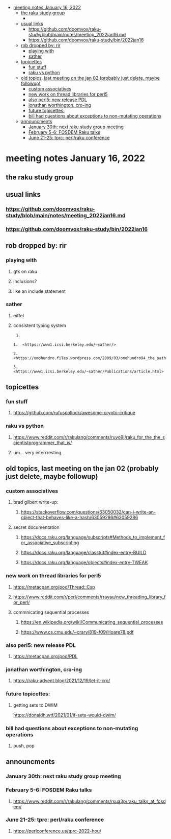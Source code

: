 - [meeting notes January 16, 2022](#orgdafcafd)
  - [the raku study group](#org015a920)
    - [<stupid raku pun>](#org740f27b)
  - [usual links](#org2e9d2f3)
    - [<https://github.com/doomvox/raku-study/blob/main/notes/meeting_2022jan16.md>](#orgcdc408d)
    - [<https://github.com/doomvox/raku-study/bin/2022jan16>](#org25c71d0)
  - [rob dropped by: rir](#org36c21ea)
    - [playing with](#orge57db27)
    - [sather](#orgea1f23a)
  - [topicettes](#org041e190)
    - [fun stuff](#org075fe58)
    - [raku vs python](#orgb580767)
  - [old topics, last meeting on the jan 02 (probably just delete, maybe followup)](#org0d2f069)
    - [custom associatives](#orga013d5d)
    - [new work on thread libraries for perl5](#org7ad3e2e)
    - [also perl5: new release PDL](#org2050a9b)
    - [jonathan worthington, cro-ing](#org02ee56b)
    - [future topicettes:](#org290d14e)
    - [bill had questions about exceptions to non-mutating operations](#org7ed3f88)
  - [announcments](#org8444a71)
    - [January 30th: next raku study group meeting](#orgecaaa5e)
    - [February 5-6: FOSDEM Raku talks](#org7be1303)
    - [June 21-25: tprc: perl/raku conference](#org3e1c16b)


<a id="orgdafcafd"></a>

# meeting notes January 16, 2022


<a id="org015a920"></a>

## the raku study group


<a id="org740f27b"></a>

### <stupid raku pun>


<a id="org2e9d2f3"></a>

## usual links


<a id="orgcdc408d"></a>

### <https://github.com/doomvox/raku-study/blob/main/notes/meeting_2022jan16.md>


<a id="org25c71d0"></a>

### <https://github.com/doomvox/raku-study/bin/2022jan16>


<a id="org36c21ea"></a>

## rob dropped by: rir


<a id="orge57db27"></a>

### playing with

1.  gtk on raku

2.  inclusions?

3.  like an include statement


<a id="orgea1f23a"></a>

### sather

1.  eiffel

2.  consistent typing system

    1.  
    
        1.  <https://www1.icsi.berkeley.edu/~sather/>
        
        2.  <https://omohundro.files.wordpress.com/2009/03/omohundro94_the_sather_programming_language.pdf>
        
        3.  <https://www1.icsi.berkeley.edu/~sather/Publications/article.html>


<a id="org041e190"></a>

## topicettes


<a id="org075fe58"></a>

### fun stuff

1.  <https://github.com/rufuspollock/awesome-crypto-critique>


<a id="orgb580767"></a>

### raku vs python

1.  <https://www.reddit.com/r/rakulang/comments/ruyo9j/raku_for_the_the_scientistprogrammer_that_is/>

2.  um&#x2026; very interrresting.


<a id="org0d2f069"></a>

## old topics, last meeting on the jan 02 (probably just delete, maybe followup)


<a id="orga013d5d"></a>

### custom associatives

1.  brad gilbert write-up:

    1.  <https://stackoverflow.com/questions/63050032/can-i-write-an-object-that-behaves-like-a-hash/63059286#63059286>

2.  secret documentation

    1.  <https://docs.raku.org/language/subscripts#Methods_to_implement_for_associative_subscripting>
    
    2.  <https://docs.raku.org/language/classtut#index-entry-BUILD>
    
    3.  <https://docs.raku.org/language/objects#index-entry-TWEAK>


<a id="org7ad3e2e"></a>

### new work on thread libraries for perl5

1.  <https://metacpan.org/pod/Thread::Csp>

2.  <https://www.reddit.com/r/perl/comments/rrayau/new_threading_library_for_perl/>

3.  commnicating sequential processes

    1.  <https://en.wikipedia.org/wiki/Communicating_sequential_processes>
    
    2.  <https://www.cs.cmu.edu/~crary/819-f09/Hoare78.pdf>


<a id="org2050a9b"></a>

### also perl5: new release PDL

1.  <https://metacpan.org/pod/PDL>


<a id="org02ee56b"></a>

### jonathan worthington, cro-ing

1.  <https://raku-advent.blog/2021/12/19/let-it-cro/>


<a id="org290d14e"></a>

### future topicettes:

1.  getting sets to DWIM

    <https://donaldh.wtf/2021/01/if-sets-would-dwim/>


<a id="org7ed3f88"></a>

### bill had questions about exceptions to non-mutating operations

1.  push, pop


<a id="org8444a71"></a>

## announcments


<a id="orgecaaa5e"></a>

### January 30th: next raku study group meeting


<a id="org7be1303"></a>

### February 5-6: FOSDEM Raku talks

1.  <https://www.reddit.com/r/rakulang/comments/rsua3p/raku_talks_at_fosdem/>


<a id="org3e1c16b"></a>

### June 21-25: tprc: perl/raku conference

1.  <https://perlconference.us/tprc-2022-hou/>
